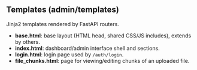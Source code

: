 ## Templates (admin/templates)

Jinja2 templates rendered by FastAPI routers.

- **base.html**: base layout (HTML head, shared CSS/JS includes), extends by others.
- **index.html**: dashboard/admin interface shell and sections.
- **login.html**: login page used by `/auth/login`.
- **file_chunks.html**: page for viewing/editing chunks of an uploaded file.


